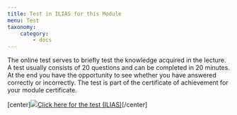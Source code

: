 ```yaml
---
title: Test in ILIAS for this Module
menu: Test
taxonomy:
    category:
        - docs
---
```

The online test serves to briefly test the knowledge acquired in the lecture. A test usually consists of 20 questions and can be completed in 20 minutes. At the end you have the opportunity to see whether you have answered correctly or incorrectly. The test is part of the certificate of achievement for your module certificate.

[center]<a href="https://ilias.opengeoedu.de/ilias/goto.php?target=tst_281&client_id=opengeoedu" markdown="1" target="_blank">![](/images/test.png?resize=200,200)Click here for the test (ILIAS)</a>[/center]
